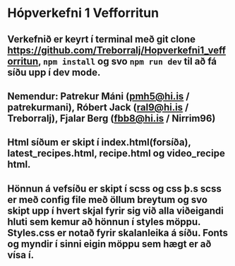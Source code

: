 # Hópverkefni 1 Vefforritun

## Verkefnið er keyrt í terminal með git clone https://github.com/Treborralj/Hopverkefni1_vefforritun, ``npm install`` og svo ``npm run dev`` til að fá síðu upp í dev mode.

## Nemendur: Patrekur Máni (pmh5@hi.is / patrekurmani), Róbert Jack (ral9@hi.is / Treborralj), Fjalar Berg (fbb8@hi.is / Nirrim96)

## Html síðum er skipt í index.html(forsíða), latest_recipes.html, recipe.html og video_recipe html.

## Hönnun á vefsíðu er skipt í scss og css þ.s scss er með config file með öllum breytum og svo skipt upp í hvert skjal fyrir sig við alla viðeigandi hluti sem kemur að hönnun í styles möppu. Styles.css er notað fyrir skalanleika á síðu. Fonts og myndir í sinni eigin möppu sem hægt er að vísa í.